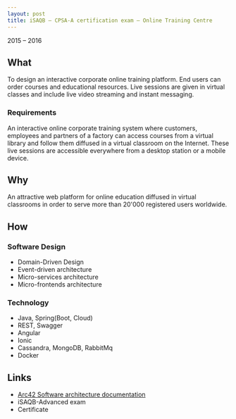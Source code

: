 ```yaml
---
layout: post
title: iSAQB – CPSA-A certification exam – Online Training Centre
---
```


2015 – 2016

## What

To design an interactive corporate online training platform. End users can order courses and educational resources. Live sessions are given in virtual classes and include live video streaming and instant messaging.

### Requirements

An interactive online corporate training system where customers,
employees and partners of a factory can access courses from a virtual library and follow
them diffused in a virtual classroom on the Internet. These live sessions are accessible
everywhere from a desktop station or a mobile device.

## Why

An attractive web platform for online education diffused in virtual classrooms in order to serve more than 20'000 registered users worldwide.

## How

### Software Design

* Domain-Driven Design
* Event-driven architecture
* Micro-services architecture
* Micro-frontends architecture

### Technology

* Java, Spring(Boot, Cloud)
* REST, Swagger
* Angular
* Ionic
* Cassandra, MongoDB, RabbitMq
* Docker

## Links

* [Arc42 Software architecture documentation](https://bit.ly/3g2CHEC)
* iSAQB-Advanced exam
* Certificate
